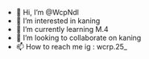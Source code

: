 - 👋 Hi, I’m @WcpNdl
- 👀 I’m interested in kaning
- 🌱 I’m currently learning M.4
- 💞️ I’m looking to collaborate on kaning
- 📫 How to reach me ig : wcrp.25_

<!---
WcpNdl/WcpNdl is a ✨ special ✨ repository because its `README.md` (this file) appears on your GitHub profile.
You can click the Preview link to take a look at your changes.
--->
